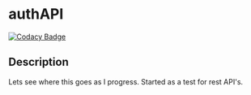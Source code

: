 # authAPI

[![Codacy Badge](https://api.codacy.com/project/badge/Grade/50f7b1bc8425449ba4a15e4517c8e416)](https://app.codacy.com/manual/takiuddin93/authAPI?utm_source=github.com&utm_medium=referral&utm_content=takiuddin93/authAPI&utm_campaign=Badge_Grade_Dashboard)

## Description

Lets see where this goes as I progress. Started as a test for rest API's.

